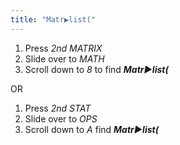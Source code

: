 ```yaml
---
title: "Matr▶list("
---
```


1. Press *2nd MATRIX*
2. Slide over to *MATH*
3. Scroll down to *8* to find ***Matr▶list(***

OR

1. Press *2nd STAT*
2. Slide over to *OPS*
3. Scroll down to *A* find ***Matr▶list(***
